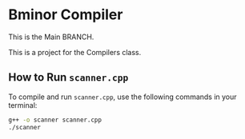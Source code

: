 # Bminor Compiler

This is the Main BRANCH.

This is a project for the Compilers class.

## How to Run `scanner.cpp`

To compile and run `scanner.cpp`, use the following commands in your terminal:

```sh
g++ -o scanner scanner.cpp
./scanner
```
